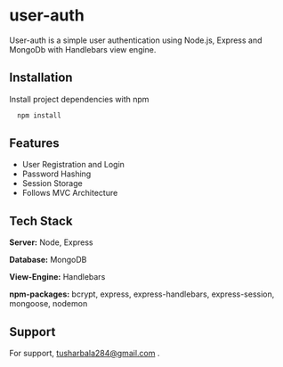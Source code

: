 # user-auth

User-auth is a simple user authentication using Node.js, Express and MongoDb with Handlebars view engine.

## Installation

Install project dependencies with npm

```bash
  npm install
```

## Features

- User Registration and Login
- Password Hashing
- Session Storage
- Follows MVC Architecture

## Tech Stack

**Server:** Node, Express

**Database:** MongoDB

**View-Engine:** Handlebars

**npm-packages:** bcrypt, express, express-handlebars, express-session, mongoose, nodemon

## Support

For support, tusharbala284@gmail.com .
